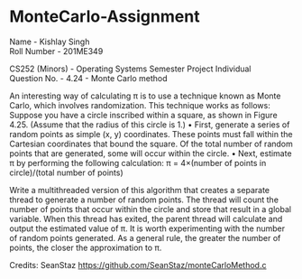 # MonteCarlo-Assignment

Name - Kishlay Singh<br>Roll Number - 201ME349

CS252 (Minors) - Operating Systems Semester Project Individual<br>Question No. - 4.24 - Monte Carlo method

An interesting way of calculating π is to use a technique known as Monte Carlo, which involves randomization. This technique works as follows: Suppose you have a circle inscribed within a square, as shown in Figure 4.25. (Assume that the radius of this circle is 1.) • First, generate a series of random points as simple (x, y) coordinates. These points must fall within the Cartesian coordinates that bound the square. Of the total number of random points that are generated, some will occur within the circle. • Next, estimate π by performing the following calculation: π = 4×(number of points in circle)/(total number of points)

Write a multithreaded version of this algorithm that creates a separate thread to generate a number of random points. The thread will count the number of points that occur within the circle and store that result in a global variable. When this thread has exited, the parent thread will calculate and output the estimated value of π. It is worth experimenting with the number of random points generated. As a general rule, the greater the number of points, the closer the approximation to π.

Credits: SeanStaz https://github.com/SeanStaz/monteCarloMethod.c
